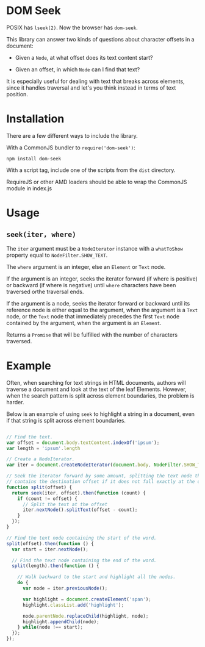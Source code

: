 DOM Seek
========

POSIX has `lseek(2)`. Now the browser has `dom-seek`.

This library can answer two kinds of questions about character offsets in a
document:

- Given a `Node`, at what offset does its text content start?

- Given an offset, in which `Node` can I find that text?

It is especially useful for dealing with text that breaks across elements,
since it handles traversal and let's you think instead in terms of text
position.


Installation
============

There are a few different ways to include the library.

With a CommonJS bundler to `require('dom-seek')`:

    npm install dom-seek

With a script tag, include one of the scripts from the `dist` directory.

RequireJS or other AMD loaders should be able to wrap the CommonJS module
in index.js

Usage
=====

## `seek(iter, where)`

The `iter` argument must be a `NodeIterator` instance with a `whatToShow`
property equal to `NodeFilter.SHOW_TEXT`.

The `where` argument is an integer, else an `Element` or `Text` node.

If the argument is an integer, seeks the iterator forward (if where is positive)
or backward (if where is negative) until `where` characters have been traversed
orthe traversal ends.

If the argument is a node, seeks the iterator forward or backward until its
reference node is either equal to the argument, when the argument is a `Text`
node, or the `Text` node that immediately precedes the first `Text` node
contained by the argument, when the argument is an `Element`.

Returns a `Promise` that will be fulfilled with the number of characters
traversed.

Example
=======

Often, when searching for text strings in HTML documents, authors will traverse
a document and look at the text of the leaf Elements. However, when the search
pattern is split across element boundaries, the problem is harder.

Below is an example of using `seek` to highlight a string in a document, even
if that string is split across element boundaries.

```javascript

// Find the text.
var offset = document.body.textContent.indexOf('ipsum');
var length = 'ipsum'.length

// Create a NodeIterator.
var iter = document.createNodeIterator(document.body, NodeFilter.SHOW_TEXT);

// Seek the iterator forward by some amount, splitting the text node that
// contains the destination offset if it does not fall exactly at the offset.
function split(offset) {
  return seek(iter, offset).then(function (count) {
    if (count != offset) {
      // Split the text at the offset
      iter.nextNode().splitText(offset - count);
    }
  });
}

// Find the text node containing the start of the word.
split(offset).then(function () {
  var start = iter.nextNode();

  // Find the text node containing the end of the word.
  split(length).then(function () {

    // Walk backward to the start and highlight all the nodes.
    do {
      var node = iter.previousNode();

      var highlight = document.createElement('span');
      highlight.classList.add('highlight');

      node.parentNode.replaceChild(highlight, node);
      highlight.appendChild(node);
    } while(node !== start);
  });
});
```
